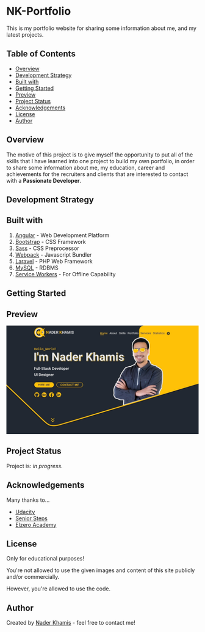 # NK-Portfolio

This is my portfolio website for sharing some information about me, and my latest projects.

## Table of Contents

- [Overview](#overview)
- [Development Strategy](#development-strategy)
- [Built with](#built-with)
- [Getting Started](#getting-started)
- [Preview](#preview)
- [Project Status](#project-status)
- [Acknowledgements](#acknowledgements)
- [License](#license)
- [Author](#author)

## Overview

The motive of this project is to give myself the opportunity to put all of the skills that I have learned into one project to build my own portfolio, in order to share some information about me, my education, career and achievements for the recruiters and clients that are interested to contact with a **Passionate Developer**.

## Development Strategy

## Built with

1. [Angular](https://angular.io/) - Web Development Platform
2. [Bootstrap](https://getbootstrap.com/) - CSS Framework
3. [Sass](https://sass-lang.com/) - CSS Preprocessor
4. [Webpack](https://webpack.js.org/) - Javascript Bundler
5. [Laravel](https://laravel.com/) - PHP Web Framework
6. [MySQL](https://dev.mysql.com/) - RDBMS
7. [Service Workers](https://developers.google.com/web/fundamentals/primers/service-workers) - For Offline Capability

## Getting Started

## Preview

![NK-Home Screen](NK-preview.jpg)

## Project Status

Project is: _in progress_.

## Acknowledgements

Many thanks to...

- [Udacity](https://www.udacity.com/)
- [Senior Steps](http://www.seniorsteps.net/en?fbclid=IwAR3gcRbSVqUp8U2sPf5R4mDC9tRRunQZCjlADTMMUxJe-ywoDjdTWqxDeGQ)
- [Elzero Academy](https://elzero.org/)

## License

Only for educational purposes!

You're not allowed to use the given images and content of this site publicly and/or commercially.

However, you're allowed to use the code.

## Author

Created by [Nader Khamis](https://www.naderkhamis.com/) - feel free to contact me!
